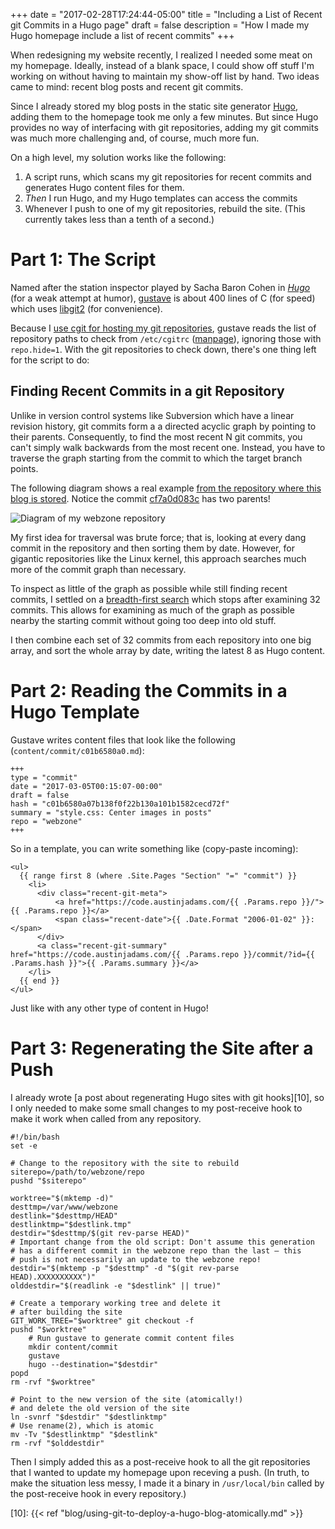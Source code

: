 +++
date = "2017-02-28T17:24:44-05:00"
title = "Including a List of Recent git Commits in a Hugo page"
draft = false
description = "How I made my Hugo homepage include a list of recent commits"
+++

When redesigning my website recently, I realized I needed some meat on
my homepage. Ideally, instead of a blank space, I could show off stuff
I'm working on without having to maintain my show-off list by hand. Two
ideas came to mind: recent blog posts and recent git commits.

Since I already stored my blog posts in the static site generator
[Hugo][8], adding them to the homepage took me only a few minutes. But
since Hugo provides no way of interfacing with git repositories, adding
my git commits was much more challenging and, of course, much more fun.

On a high level, my solution works like the following:

 1. A script runs, which scans my git repositories for recent commits
    and generates Hugo content files for them.
 2. *Then* I run Hugo, and my Hugo templates can access the commits
 3. Whenever I push to one of my git repositories, rebuild the site.
    (This currently takes less than a tenth of a second.)

Part 1: The Script
==================

Named after the station inspector played by Sacha Baron Cohen in
[*Hugo*][3] (for a weak attempt at humor), [gustave][2] is about 400
lines of C (for speed) which uses [libgit2][1] (for convenience).

Because I [use cgit for hosting my git repositories][4], gustave reads
the list of repository paths to check from `/etc/cgitrc` ([manpage][5]),
ignoring those with `repo.hide=1`. With the git repositories to check
down, there's one thing left for the script to do:

Finding Recent Commits in a git Repository
------------------------------------------

Unlike in version control systems like Subversion which have a linear
revision history, git commits form a a directed acyclic graph by
pointing to their parents. Consequently, to find the most recent N git
commits, you can't simply walk backwards from the most recent one.
Instead, you have to traverse the graph starting from the commit to
which the target branch points.

The following diagram shows a real example [from the repository where
this blog is stored][6]. Notice the commit [cf7a0d083c][7] has two
parents!

![Diagram of my webzone repository][i1]

My first idea for traversal was brute force; that is, looking at every
dang commit in the repository and then sorting them by date. However,
for gigantic repositories like the Linux kernel, this approach searches
much more of the commit graph than necessary.

To inspect as little of the graph as possible while still finding recent
commits, I settled on a [breadth-first search][9] which stops after
examining 32 commits. This allows for examining as much of the graph as
possible nearby the starting commit without going too deep into old
stuff.

I then combine each set of 32 commits from each repository into one big
array, and sort the whole array by date, writing the latest 8 as Hugo
content.

Part 2: Reading the Commits in a Hugo Template
==============================================

Gustave writes content files that look like the following
(`content/commit/c01b6580a0.md`):

    +++
    type = "commit"
    date = "2017-03-05T00:15:07-00:00"
    draft = false
    hash = "c01b6580a07b138f0f22b130a101b1582cecd72f"
    summary = "style.css: Center images in posts"
    repo = "webzone"
    +++

So in a template, you can write something like (copy-paste incoming):

    <ul>
      {{ range first 8 (where .Site.Pages "Section" "=" "commit") }}
        <li>
          <div class="recent-git-meta">
              <a href="https://code.austinjadams.com/{{ .Params.repo }}/">{{ .Params.repo }}</a>
              <span class="recent-date">{{ .Date.Format "2006-01-02" }}:</span>
          </div>
          <a class="recent-git-summary" href="https://code.austinjadams.com/{{ .Params.repo }}/commit/?id={{ .Params.hash }}">{{ .Params.summary }}</a>
        </li>
      {{ end }}
    </ul>

Just like with any other type of content in Hugo!

Part 3: Regenerating the Site after a Push
==========================================

I already wrote [a post about regenerating Hugo sites with git
hooks][10], so I only needed to make some small changes to my
post-receive hook to make it work when called from any repository.

    #!/bin/bash
    set -e

    # Change to the repository with the site to rebuild
    siterepo=/path/to/webzone/repo
    pushd "$siterepo"

    worktree="$(mktemp -d)"
    desttmp=/var/www/webzone
    destlink="$desttmp/HEAD"
    destlinktmp="$destlink.tmp"
    destdir="$desttmp/$(git rev-parse HEAD)"
    # Important change from the old script: Don't assume this generation
    # has a different commit in the webzone repo than the last — this
    # push is not necessarily an update to the webzone repo!
    destdir="$(mktemp -p "$desttmp" -d "$(git rev-parse HEAD).XXXXXXXXXX")"
    olddestdir="$(readlink -e "$destlink" || true)"

    # Create a temporary working tree and delete it
    # after building the site
    GIT_WORK_TREE="$worktree" git checkout -f
    pushd "$worktree"
        # Run gustave to generate commit content files
        mkdir content/commit
        gustave
        hugo --destination="$destdir"
    popd
    rm -rvf "$worktree"

    # Point to the new version of the site (atomically!)
    # and delete the old version of the site
    ln -svnrf "$destdir" "$destlinktmp"
    # Use rename(2), which is atomic
    mv -Tv "$destlinktmp" "$destlink"
    rm -rvf "$olddestdir"

Then I simply added this as a post-receive hook to all the git
repositories that I wanted to update my homepage upon receving a push.
(In truth, to make the situation less messy, I made it a binary in
`/usr/local/bin` called by the post-receive hook in every repository.)

[1]: https://libgit2.github.com/
[2]: https://code.austinjadams.com/gustave/
[3]: https://en.wikipedia.org/wiki/Hugo_(film)
[4]: https://code.austinjadams.com/
[5]: https://git.zx2c4.com/cgit/tree/cgitrc.5.txt
[6]: https://code.austinjadams.com/webzone/commit/?id=1b60a667d22d7f5665c7e25fd027249a22dbbc7f
[7]: https://code.austinjadams.com/webzone/commit/?id=cf7a0d083caabd4e237ad8fd688381df8185a114
[8]: https://gohugo.io/
[9]: https://en.wikipedia.org/wiki/Breadth-first_search
[10]: {{< ref "blog/using-git-to-deploy-a-hugo-blog-atomically.md" >}}

[i1]: /img/blog/including-recent-commits-hugo/commit-diagram.svg
